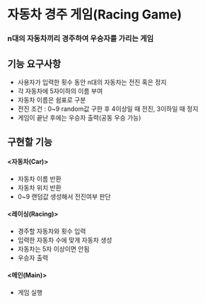 # 자동차 경주 게임(Racing Game)
### n대의 자동차끼리 경주하여 우승자를 가리는 게임


## 기능 요구사항  
- 사용자가 입력한 횟수 동안 n대의 자동차는 전진 혹은 정지  
- 각 자동차에 5자이하의 이름 부여  
- 자동차 이름은 쉼표로 구분  
- 전진 조건 : 0~9 random값 구한 후 4이상일 때 전진, 3이하일 때 정지  
- 게임이 끝난 후에는 우승자 출력(공동 우승 가능)

## 구현할 기능
#### <자동차(Car)>  
- 자동차 이름 반환  
- 자동차 위치 반환  
- 0~9 랜덤값 생성해서 전진여부 판단

#### <레이싱(Racing)>  
- 경주할 자동차와 횟수 입력  
- 입력한 자동차 수에 맞게 자동차 생성  
- 자동차는 5자 이상이면 안됨  
- 우승자 출력

#### <메인(Main)>  
- 게임 실행
